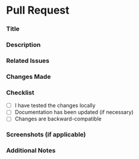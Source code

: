 # Pull Request

### Title
<!-- Provide a clear and concise title for the pull request -->

### Description
<!-- Brief summary of the changes made and the purpose of the PR -->

### Related Issues
<!-- Mention any related issue numbers (e.g., "Fixes #123") -->

### Changes Made
<!-- List of changes made in the PR (e.g., new features, bug fixes, improvements) -->

### Checklist 
<!-- 
This is how you check the check boxes where ever there is "[ ]" change it to [x]
- [ ] Unchecked box
- [x] Checked box
 -->
- [ ] I have tested the changes locally
- [ ] Documentation has been updated (if necessary)
- [ ] Changes are backward-compatible

### Screenshots (if applicable)
<!-- Add any relevant screenshots to illustrate the changes -->

### Additional Notes
<!-- Any additional information that might be helpful for the reviewer -->

